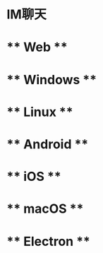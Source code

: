 # IM聊天

<!-- tabs:start -->

# ** Web **

# ** Windows **

# ** Linux **

# ** Android **

# ** iOS **

# ** macOS **

# ** Electron **

<!-- tabs:end -->

